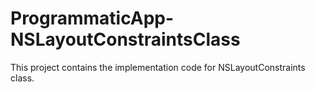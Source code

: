 # ProgrammaticApp-NSLayoutConstraintsClass
This project contains the implementation code for NSLayoutConstraints class.
